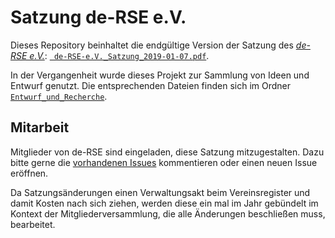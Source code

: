 # Satzung de-RSE e.V.

Dieses Repository beinhaltet die endgültige Version der Satzung des [*de-RSE e.V.*](https://de-rse.org): [` de-RSE-e.V._Satzung_2019-01-07.pdf`](de-RSE-e.V._Satzung_2019-01-07.pdf).

In der Vergangenheit wurde dieses Projekt zur Sammlung von Ideen und Entwurf genutzt.
Die entsprechenden Dateien finden sich im Ordner [`Entwurf_und_Recherche`](Entwurf_und_Recherche/).

## Mitarbeit

Mitglieder von de-RSE sind eingeladen, diese Satzung mitzugestalten.
Dazu bitte gerne die [vorhandenen Issues](https://github.com/DE-RSE/satzung/issues) kommentieren oder einen neuen Issue eröffnen.

Da Satzungsänderungen einen Verwaltungsakt beim Vereinsregister und damit Kosten nach sich ziehen, werden diese ein mal im Jahr gebündelt im Kontext der Mitgliederversammlung, die alle Änderungen beschließen muss, bearbeitet.
